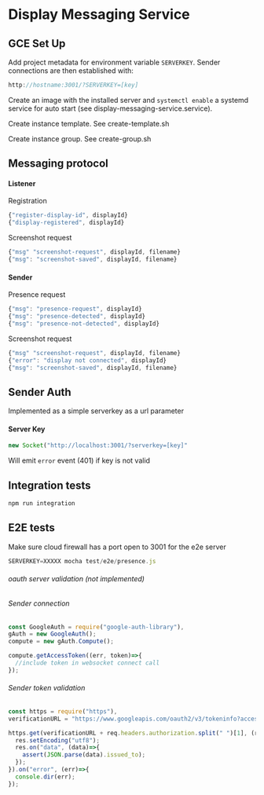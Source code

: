 # Display Messaging Service

## GCE Set Up
Add project metadata for environment variable `SERVERKEY`. Sender connections are then established with:

``` js
http://hostname:3001/?SERVERKEY=[key]
```

Create an image with the installed server and `systemctl enable` a systemd service for auto start (see display-messaging-service.service).

Create instance template.  See create-template.sh

Create instance group.  See create-group.sh

## Messaging protocol
#### Listener

Registration
``` js
{"register-display-id", displayId}
{"display-registered", displayId}
```
Screenshot request
``` js
{"msg" "screenshot-request", displayId, filename}
{"msg": "screenshot-saved", displayId, filename}
```

#### Sender

Presence request
``` js
{"msg": "presence-request", displayId}
{"msg": "presence-detected", displayId}
{"msg": "presence-not-detected", displayId}
```

Screenshot request
``` js
{"msg" "screenshot-request", displayId, filename}
{"error": "display not connected", displayId}
{"msg": "screenshot-saved", displayId, filename}
```

## Sender Auth
Implemented as a simple serverkey as a url parameter

#### Server Key
``` js
new Socket("http://localhost:3001/?serverkey=[key]"
```

Will emit `error` event (401) if key is not valid

## Integration tests

``` bash
npm run integration
```

## E2E tests
Make sure cloud firewall has a port open to 3001 for the e2e server

``` js
SERVERKEY=XXXXX mocha test/e2e/presence.js
```

###### oauth server validation (not implemented)
###### Sender connection
``` js
const GoogleAuth = require("google-auth-library"),
gAuth = new GoogleAuth();
compute = new gAuth.Compute();

compute.getAccessToken((err, token)=>{
  //include token in websocket connect call
});
```

###### Sender token validation

``` js
const https = require("https"),
verificationURL = "https://www.googleapis.com/oauth2/v3/tokeninfo?access_token=";

https.get(verificationURL + req.headers.authorization.split(" ")[1], (res)=>{
  res.setEncoding("utf8");
  res.on("data", (data)=>{
    assert(JSON.parse(data).issued_to);
  });
}).on("error", (err)=>{
  console.dir(err);
});
```
